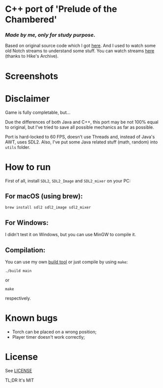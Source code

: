 # C++ port of 'Prelude of the Chambered'

[](./screenshots/title.png)

### _Made by me, only for study purpose_.
Based on original source code which I got [here](https://github.com/skeeto/Prelude-of-the-Chambered). And I used to watch some old Notch streams to understand some stuff. You can watch streams [here](https://www.youtube.com/@hikearchive/videos) (thanks to Hike's Archive).

# Screenshots

[](./screenshots/game.png)
[](./screenshots/win.png)

# Disclaimer
Game is fully completable, but...

Due the differences of both Java and C++, this port may be not 100% equal to original, but I've tried to save all possible mechanics as far as possible.

Port is hard-locked to 60 FPS, doesn't use Threads and, instead of Java's AWT, uses SDL2. Also, I've put some Java related stuff (math, random) into `utils` folder.

# How to run
First of all, install `SDL2`, `SDL2_Image` and `SDL2_mixer` on your PC:

## For macOS (using brew):
```
brew install sdl2 sdl2_image sdl2_mixer
```

## For Windows:
I didn't test it on Windows, but you can use MinGW to compile it.

## Compilation:
You can use my own [build tool](https://github.com/Alepacho/build) or just compile by using `make`:
```
./build main
```
or
```
make
```
respectively.

# Known bugs
* Torch can be placed on a wrong position;
* Player timer doesn't work correctly;
# License
See [LICENSE](./LICENSE)

TL;DR It's MIT 